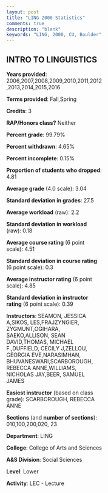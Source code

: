 ```yaml
---
layout: post
title: "LING 2000 Statistics"
comments: true
description: "blank"
keywords: "LING, 2000, CU, Boulder"
--- 
```

<head>
<script src="https://ajax.googleapis.com/ajax/libs/jquery/2.1.3/jquery.min.js"></script>
<script src="https://dl.dropboxusercontent.com/s/pc42nxpaw1ea4o9/highcharts.js?dl=0"></script>
<!-- <script src="../assets/js/highcharts.js"></script> -->
<style type="text/css">@font-face {
	font-family: "Bebas Neue";
	src: url(https://www.filehosting.org/file/details/544349/BebasNeue%20Regular.otf) format("opentype");
	}
	h1.Bebas { 
		font-family: "Bebas Neue", Verdana, Tahoma;
	}
</style>
</head>
<body>
	<div id="container" style="float: right; width: 45%; height: 88%; margin-left: 2.5%; margin-right: 2.5%;"></div>
	<script language="JavaScript">
		$(document).ready(function() {
		var chart = {type: 'column'};
		var title = {text: 'Grade Distribution'};
		var xAxis = {categories: ['A','B','C','D','F'],crosshair: true};
		var yAxis = {min: 0,title: {text: 'Percentage'}};
		var tooltip = {headerFormat: '<center><b><span style="font-size:20px">{point.key}</span></b></center>',
		               pointFormat: '<td style="padding:0"><b>{point.y:.1f}%</b></td>',
		               footerFormat: '</table>',shared: true,useHTML: true};
		var plotOptions = {column: {pointPadding: 0.0,borderWidth: 0}};  
		var credits = {enabled: false};var series= [{name: 'Percent',data: [44.42,32.56,13.37,5.33,4.31,]}];
		var json = {};
		json.chart = chart;
		json.title = title;
		json.tooltip = tooltip;
		json.xAxis = xAxis;
		json.yAxis = yAxis;  
		json.series = series;
		json.plotOptions = plotOptions;  
		json.credits = credits;
		$('#container').highcharts(json);
	});
	</script>
</body>
			   
## INTRO TO LINGUISTICS

**Years provided**: 2006,2007,2008,2009,2010,2011,2012,2013,2014,2015,2016

**Terms provided**: Fall,Spring

**Credits**: 3

**RAP/Honors class?** Neither

**Percent grade**: 99.79%

**Percent withdrawn**: 4.65%

**Percent incomplete**: 0.15%

**Proportion of students who dropped**: 4.81

**Average grade** (4.0 scale): 3.04

**Standard deviation in grades**: 27.5

**Average workload** (raw): 2.2

**Standard deviation in workload** (raw): 0.18

**Average course rating** (6 point scale): 4.51

**Standard deviation in course rating** (6 point scale): 0.3

**Average instructor rating** (6 point scale): 4.85

**Standard deviation in instructor rating** (6 point scale): 0.39

**Instructors**: SEAMON, JESSICA A,SIKOS, LES,FRAJZYNGIER, ZYGMUNT,OGIHARA, SAEKO,ALLISON, SEAN DAVID,THOMAS, MICHAEL F.,DUFFIELD, CECILY J,ZELLOU, GEORGIA EVE,NARASIMHAN, BHUVANESWARI,SCARBOROUGH, REBECCA ANNE,WILLIAMS, NICHOLAS JAY,BEER, SAMUEL JAMES

**Easiest instructor** (based on class grade): SCARBOROUGH, REBECCA ANNE

**Sections** (and **number of sections**): 010,100,200,020, 23

**Department**: LING

**College**: College of Arts and Sciences

**A&S Division**: Social Sciences

**Level**: Lower

**Activity**: LEC - Lecture